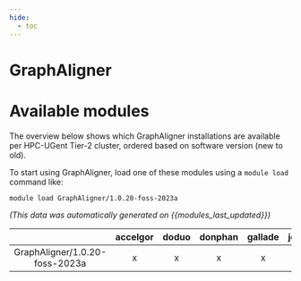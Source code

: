 ```yaml
---
hide:
  - toc
---
```


GraphAligner
============

# Available modules


The overview below shows which GraphAligner installations are available per HPC-UGent Tier-2 cluster, ordered based on software version (new to old).

To start using GraphAligner, load one of these modules using a `module load` command like:

```shell
module load GraphAligner/1.0.20-foss-2023a
```

*(This data was automatically generated on {{modules_last_updated}})*  

| |accelgor|doduo|donphan|gallade|joltik|shinx|
| :---: | :---: | :---: | :---: | :---: | :---: | :---: |
|GraphAligner/1.0.20-foss-2023a|x|x|x|x|x|x|
